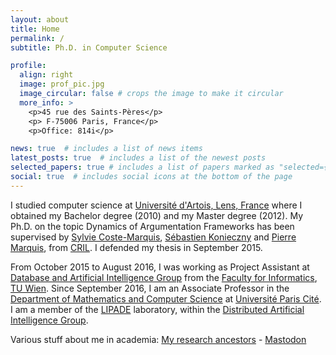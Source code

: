 ```yaml
---
layout: about
title: Home
permalink: /
subtitle: Ph.D. in Computer Science

profile:
  align: right
  image: prof_pic.jpg
  image_circular: false # crops the image to make it circular
  more_info: >
    <p>45 rue des Saints-Pères</p>
    <p> F-75006 Paris, France</p>
    <p>Office: 814i</p>

news: true  # includes a list of news items
latest_posts: true  # includes a list of the newest posts
selected_papers: true # includes a list of papers marked as "selected={true}"
social: true  # includes social icons at the bottom of the page
---
```


I studied computer science at [Université d'Artois, Lens, France](http://www.univ-artois.fr/L-universite/UFR-et-IUT/Sciences) where
I obtained my Bachelor degree (2010) and my Master degree (2012). My
Ph.D. on the topic Dynamics of Argumentation Frameworks has been
supervised by [Sylvie Coste-Marquis](http://www.cril.univ-artois.fr/~coste/), [Sébastien Konieczny](http://www.cril.univ-artois.fr/~konieczny/sebastien.php?page=index&lang=gb) and [Pierre
Marquis](http://www.cril.univ-artois.fr/~marquis/Home,_sweet_home.html), from [CRIL](http://www.cril.univ-artois.fr/en). I defended my thesis in September 2015.

From October 2015 to August 2016, I was working as Project Assistant at [Database and Artificial Intelligence Group](http://www.dbai.tuwien.ac.at/) from the [Faculty for Informatics](http://www.informatik.tuwien.ac.at/english), [TU Wien](http://www.tuwien.ac.at/en/tuwien_home/).
Since September 2016, I am an Associate Professor in the
[Department of Mathematics and Computer Science](https://math-info.u-paris.fr/)
at [Université Paris Cité](https://u-paris.fr/). I am a member of the
[LIPADE](http://lipade.mi.parisdescartes.fr/) laboratory, within the
[Distributed Artificial Intelligence Group](http://dai.mi.parisdescartes.fr/).

Various stuff about me in academia:
[My research ancestors](https://genealogy.math.ndsu.nodak.edu/id.php?id=201797) - [Mastodon](https://lipn.info/@jgmailly "Mastodon {rel='me'}")
